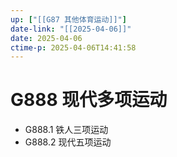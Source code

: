 ```yaml
---
up: ["[[G87 其他体育运动]]"]
date-link: "[[2025-04-06]]"
date: 2025-04-06
ctime-p: 2025-04-06T14:41:58
---
```


# G888 现代多项运动

- G888.1 铁人三项运动
- G888.2 现代五项运动

